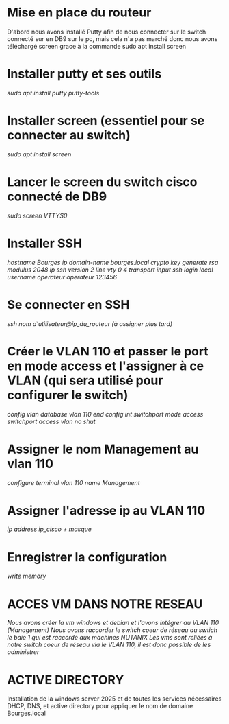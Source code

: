 # Mise en place du routeur 
D'abord nous avons installé Putty afin de nous connecter sur le switch connecté sur en DB9 sur le pc, mais cela n'a pas marché donc nous avons téléchargé screen grace à la commande sudo apt install screen 

# Installer putty et ses outils
*sudo apt install putty putty-tools* 
# Installer screen (essentiel pour se connecter au switch)
*sudo apt install screen*
# Lancer le screen du switch cisco connecté de DB9
*sudo screen VTTYS0*
# Installer SSH 
*hostname Bourges*
*ip domain-name bourges.local*
*crypto key generate rsa modulus 2048*
*ip ssh version 2*
*line vty 0 4*
*transport input ssh*
*login local*
*username operateur operateur 123456*

# Se connecter en SSH 
*ssh nom d'utilisateur@ip_du_routeur (à assigner plus tard)*
# Créer le VLAN 110 et passer le port en mode access et l'assigner à ce VLAN (qui sera utilisé pour configurer le switch)
*config*
*vlan database* 
*vlan 110* 
*end*
*config*
*int*
*switchport mode access*
*switchport access vlan*
*no shut*
# Assigner le nom Management au vlan 110
*configure terminal*
*vlan 110*
*name Management*
# Assigner l'adresse ip au VLAN 110 
*ip address ip_cisco + masque* 
# Enregistrer la configuration
*write memory*

# ACCES VM DANS NOTRE RESEAU
*Nous avons créer la vm windows et debian et l'avons intégrer au VLAN 110 (Management)*
*Nous avons raccorder le switch coeur de réseau au swtich le baie 1 qui est raccordé aux machines NUTANIX*
*Les vms sont reliées à notre switch coeur de réseau via le VLAN 110, il est donc possible de les administrer* 
# ACTIVE DIRECTORY
Installation de la windows server 2025 et de toutes les services nécessaires DHCP, DNS, et active directory pour appliquer le nom de domaine Bourges.local 

